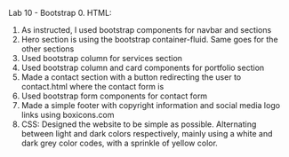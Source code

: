 Lab 10 - Bootstrap 
0. HTML:
1. As instructed, I used bootstrap components for navbar and sections
2. Hero section is using the bootstrap container-fluid. Same goes for the other sections
3. Used bootstrap column for services section
4. Used bootstrap column and card components for portfolio section
5. Made a contact section with a button redirecting the user to contact.html where the contact form is
6. Used bootstrap form components for contact form
7. Made a simple footer with copyright information and social media logo links using boxicons.com
8. CSS:
Designed the website to be simple as possible. Alternating between light and dark colors respectively, mainly using a white and dark grey color codes, with a sprinkle of yellow color.
